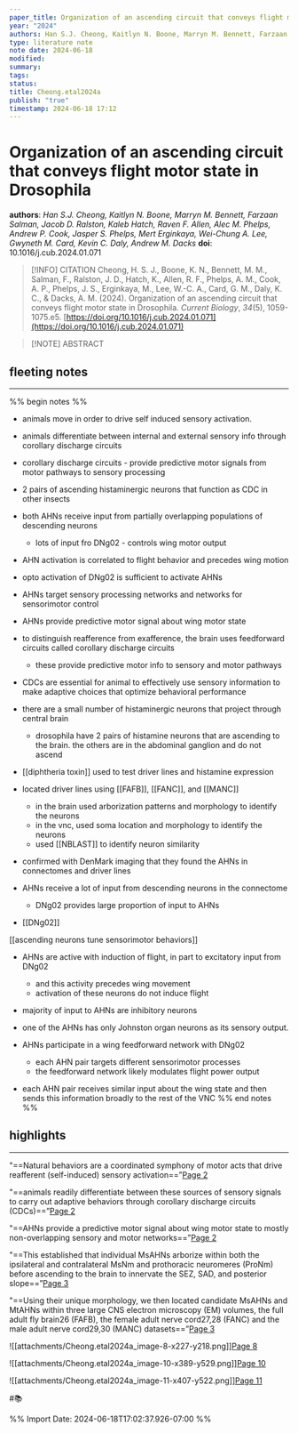 ```yaml
---
paper_title: Organization of an ascending circuit that conveys flight motor state in Drosophila
year: "2024"
authors: Han S.J. Cheong, Kaitlyn N. Boone, Marryn M. Bennett, Farzaan Salman, Jacob D. Ralston, Kaleb Hatch, Raven F. Allen, Alec M. Phelps, Andrew P. Cook, Jasper S. Phelps, Mert Erginkaya, Wei-Chung A. Lee, Gwyneth M. Card, Kevin C. Daly, Andrew M. Dacks
type: literature note
note date: 2024-06-18
modified: 
summary: 
tags: 
status: 
title: Cheong.etal2024a
publish: "true"
timestamp: 2024-06-18 17:12
---
```

# Organization of an ascending circuit that conveys flight motor state in Drosophila
**authors**: *Han S.J. Cheong, Kaitlyn N. Boone, Marryn M. Bennett, Farzaan Salman, Jacob D. Ralston, Kaleb Hatch, Raven F. Allen, Alec M. Phelps, Andrew P. Cook, Jasper S. Phelps, Mert Erginkaya, Wei-Chung A. Lee, Gwyneth M. Card, Kevin C. Daly, Andrew M. Dacks*
**doi**: 10.1016/j.cub.2024.01.071

> [!INFO] CITATION
> Cheong, H. S. J., Boone, K. N., Bennett, M. M., Salman, F., Ralston, J. D., Hatch, K., Allen, R. F., Phelps, A. M., Cook, A. P., Phelps, J. S., Erginkaya, M., Lee, W.-C. A., Card, G. M., Daly, K. C., & Dacks, A. M. (2024). Organization of an ascending circuit that conveys flight motor state in Drosophila. _Current Biology_, _34_(5), 1059-1075.e5. [https://doi.org/10.1016/j.cub.2024.01.071](https://doi.org/10.1016/j.cub.2024.01.071)

> [!NOTE] ABSTRACT
> 
> 

## fleeting notes
---
%% begin notes %% 
- animals move in order to drive self induced sensory activation. 
- animals differentiate between internal and external sensory info through corollary discharge circuits 
- corollary discharge circuits - provide predictive motor signals from motor pathways to sensory processing 

- 2 pairs of ascending histaminergic neurons that function as CDC in other insects
- both AHNs receive input from partially overlapping populations of descending neurons
	- lots of input fro DNg02 - controls wing motor output
- AHN activation is correlated to flight behavior and precedes wing motion
- opto activation of DNg02 is sufficient to activate AHNs
- AHNs target sensory processing networks and networks for sensorimotor control
- AHNs provide predictive motor signal about wing motor state


- to distinguish reafference from exafference, the brain uses feedforward circuits called corollary discharge circuits
	- these provide predictive motor info to sensory and motor pathways
- CDCs are essential for animal to effectively use sensory information to make adaptive choices that optimize behavioral performance

- there are a small number of histaminergic neurons that project through central brain
	- drosophila have 2 pairs of histamine neurons that are ascending to the brain. the others are in the abdominal ganglion and do not ascend
- [[diphtheria toxin]] used to test driver lines and histamine expression

- located driver lines using [[FAFB]], [[FANC]], and [[MANC]] 
	- in the brain used arborization patterns and morphology to identify the neurons
	- in the vnc, used soma location and morphology to identify the neurons
	- used [[NBLAST]] to identify neuron similarity

- confirmed with DenMark imaging that they found the AHNs in connectomes and driver lines
- AHNs receive a lot of input from descending neurons in the connectome
	- DNg02 provides large proportion of input to AHNs
- [[DNg02]] 

[[ascending neurons tune sensorimotor behaviors]]

- AHNs are active with induction of flight, in part to excitatory input from DNg02
	- and this activity precedes wing movement
	- activation of these neurons do not induce flight
- majority of input to AHNs are inhibitory neurons
- one of the AHNs has only Johnston organ neurons as its sensory output.

- AHNs participate in a wing feedforward network with DNg02
	- each AHN pair targets different sensorimotor processes
	- the feedforward network likely modulates flight power output

- each AHN pair receives similar input about the wing state and then sends this information broadly to the rest of the VNC
%% end notes %% 
## highlights
---
"==Natural behaviors are a coordinated symphony of motor acts that drive reafferent (self-induced) sensory activation==”[Page 2](zotero://open-pdf/library/items/UB69Y69L?page=2&annotation=DWFVV8AQ) 

 
"==animals readily differentiate between these sources of sensory signals to carry out adaptive behaviors through corollary discharge circuits (CDCs)==”[Page 2](zotero://open-pdf/library/items/UB69Y69L?page=2&annotation=YRE4WPPK) 

 
"==AHNs provide a predictive motor signal about wing motor state to mostly non-overlapping sensory and motor networks==”[Page 2](zotero://open-pdf/library/items/UB69Y69L?page=2&annotation=CCLGANAI) 

 
"==This established that individual MsAHNs arborize within both the ipsilateral and contralateral MsNm and prothoracic neuromeres (ProNm) before ascending to the brain to innervate the SEZ, SAD, and posterior slope==”[Page 3](zotero://open-pdf/library/items/UB69Y69L?page=3&annotation=T88NTYR3) 

 
"==Using their unique morphology, we then located candidate MsAHNs and MtAHNs within three large CNS electron microscopy (EM) volumes, the full adult fly brain26 (FAFB), the female adult nerve cord27,28 (FANC) and the male adult nerve cord29,30 (MANC) datasets==”[Page 3](zotero://open-pdf/library/items/UB69Y69L?page=3&annotation=FXXTRBXK) 

 
![[attachments/Cheong.etal2024a_image-8-x227-y218.png]][Page 8](zotero://open-pdf/library/items/UB69Y69L?page=8&annotation=QXVT3Q2Q) 

 
![[attachments/Cheong.etal2024a_image-10-x389-y529.png]][Page 10](zotero://open-pdf/library/items/UB69Y69L?page=10&annotation=NC57XWKP) 

 
![[attachments/Cheong.etal2024a_image-11-x407-y522.png]][Page 11](zotero://open-pdf/library/items/UB69Y69L?page=11&annotation=NR29PAYD) 

 
#📚 

%% Import Date: 2024-06-18T17:02:37.926-07:00 %%
